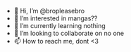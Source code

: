 - 👋 Hi, I’m @bropleasebro
- 👀 I’m interested in mangas?? 
- 🌱 I’m currently learning nothing 
- 💞️ I’m looking to collaborate on no one
- 📫 How to reach me, dont <3

<!---
bropleasebro/bropleasebro is a ✨ special ✨ repository because its `README.md` (this file) appears on your GitHub profile.
You can click the Preview link to take a look at your changes.
--->
